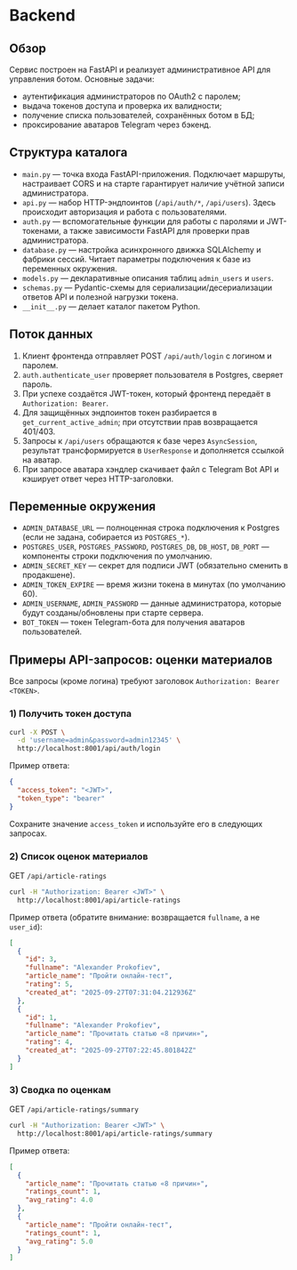 
# Backend

## Обзор
Сервис построен на FastAPI и реализует административное API для управления ботом. Основные задачи:
- аутентификация администраторов по OAuth2 с паролем;
- выдача токенов доступа и проверка их валидности;
- получение списка пользователей, сохранённых ботом в БД;
- проксирование аватаров Telegram через бэкенд.

## Структура каталога
- `main.py` — точка входа FastAPI-приложения. Подключает маршруты, настраивает CORS и на старте гарантирует наличие учётной записи администратора.
- `api.py` — набор HTTP-эндпоинтов (`/api/auth/*`, `/api/users`). Здесь происходит авторизация и работа с пользователями.
- `auth.py` — вспомогательные функции для работы с паролями и JWT-токенами, а также зависимости FastAPI для проверки прав администратора.
- `database.py` — настройка асинхронного движка SQLAlchemy и фабрики сессий. Читает параметры подключения к базе из переменных окружения.
- `models.py` — декларативные описания таблиц `admin_users` и `users`.
- `schemas.py` — Pydantic-схемы для сериализации/десериализации ответов API и полезной нагрузки токена.
- `__init__.py` — делает каталог пакетом Python.

## Поток данных
1. Клиент фронтенда отправляет POST `/api/auth/login` с логином и паролем.
2. `auth.authenticate_user` проверяет пользователя в Postgres, сверяет пароль.
3. При успехе создаётся JWT-токен, который фронтенд передаёт в `Authorization: Bearer`.
4. Для защищённых эндпоинтов токен разбирается в `get_current_active_admin`; при отсутствии прав возвращается 401/403.
5. Запросы к `/api/users` обращаются к базе через `AsyncSession`, результат трансформируется в `UserResponse` и дополняется ссылкой на аватар.
6. При запросе аватара хэндлер скачивает файл с Telegram Bot API и кэширует ответ через HTTP-заголовки.

## Переменные окружения
- `ADMIN_DATABASE_URL` — полноценная строка подключения к Postgres (если не задана, собирается из `POSTGRES_*`).
- `POSTGRES_USER`, `POSTGRES_PASSWORD`, `POSTGRES_DB`, `DB_HOST`, `DB_PORT` — компоненты строки подключения по умолчанию.
- `ADMIN_SECRET_KEY` — секрет для подписи JWT (обязательно сменить в продакшене).
- `ADMIN_TOKEN_EXPIRE` — время жизни токена в минутах (по умолчанию 60).
- `ADMIN_USERNAME`, `ADMIN_PASSWORD` — данные администратора, которые будут созданы/обновлены при старте сервера.
- `BOT_TOKEN` — токен Telegram-бота для получения аватаров пользователей.



## Примеры API-запросов: оценки материалов

Все запросы (кроме логина) требуют заголовок `Authorization: Bearer <TOKEN>`.

### 1) Получить токен доступа

```bash
curl -X POST \
  -d 'username=admin&password=admin12345' \
  http://localhost:8001/api/auth/login
```

Пример ответа:

```json
{
  "access_token": "<JWT>",
  "token_type": "bearer"
}
```

Сохраните значение `access_token` и используйте его в следующих запросах.

### 2) Список оценок материалов

GET `/api/article-ratings`

```bash
curl -H "Authorization: Bearer <JWT>" \
  http://localhost:8001/api/article-ratings
```

Пример ответа (обратите внимание: возвращается `fullname`, а не `user_id`):

```json
[
  {
    "id": 3,
    "fullname": "Alexander Prokofiev",
    "article_name": "Пройти онлайн-тест",
    "rating": 5,
    "created_at": "2025-09-27T07:31:04.212936Z"
  },
  {
    "id": 1,
    "fullname": "Alexander Prokofiev",
    "article_name": "Прочитать статью «8 причин»",
    "rating": 4,
    "created_at": "2025-09-27T07:22:45.801842Z"
  }
]
```

### 3) Сводка по оценкам

GET `/api/article-ratings/summary`

```bash
curl -H "Authorization: Bearer <JWT>" \
  http://localhost:8001/api/article-ratings/summary
```

Пример ответа:

```json
[
  {
    "article_name": "Прочитать статью «8 причин»",
    "ratings_count": 1,
    "avg_rating": 4.0
  },
  {
    "article_name": "Пройти онлайн-тест",
    "ratings_count": 1,
    "avg_rating": 5.0
  }
]
```

